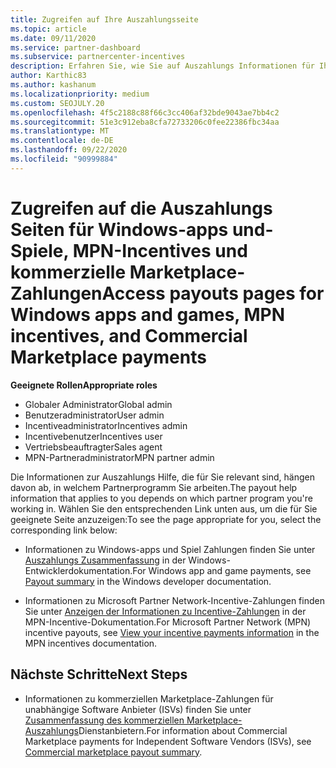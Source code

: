 ```yaml
---
title: Zugreifen auf Ihre Auszahlungsseite
ms.topic: article
ms.date: 09/11/2020
ms.service: partner-dashboard
ms.subservice: partnercenter-incentives
description: Erfahren Sie, wie Sie auf Auszahlungs Informationen für Ihre Windows-apps und-Spiele, MPN-Incentives und kommerzielle Marketplace-Zahlungen für unabhängige Softwarehersteller zugreifen können.
author: Karthic83
ms.author: kashanum
ms.localizationpriority: medium
ms.custom: SEOJULY.20
ms.openlocfilehash: 4f5c2188c88f66c3cc406af32bde9043ae7bb4c2
ms.sourcegitcommit: 51e3c912eba8cfa72733206c0fee22386fbc34aa
ms.translationtype: MT
ms.contentlocale: de-DE
ms.lasthandoff: 09/22/2020
ms.locfileid: "90999884"
---
```

# <a name="access-payouts-pages-for-windows-apps-and-games-mpn-incentives-and-commercial-marketplace-payments"></a><span data-ttu-id="f908e-103">Zugreifen auf die Auszahlungs Seiten für Windows-apps und-Spiele, MPN-Incentives und kommerzielle Marketplace-Zahlungen</span><span class="sxs-lookup"><span data-stu-id="f908e-103">Access payouts pages for Windows apps and games, MPN incentives, and Commercial Marketplace payments</span></span>

<span data-ttu-id="f908e-104">**Geeignete Rollen**</span><span class="sxs-lookup"><span data-stu-id="f908e-104">**Appropriate roles**</span></span>

- <span data-ttu-id="f908e-105">Globaler Administrator</span><span class="sxs-lookup"><span data-stu-id="f908e-105">Global admin</span></span>
- <span data-ttu-id="f908e-106">Benutzeradministrator</span><span class="sxs-lookup"><span data-stu-id="f908e-106">User admin</span></span>
- <span data-ttu-id="f908e-107">Incentiveadministrator</span><span class="sxs-lookup"><span data-stu-id="f908e-107">Incentives admin</span></span>
- <span data-ttu-id="f908e-108">Incentivebenutzer</span><span class="sxs-lookup"><span data-stu-id="f908e-108">Incentives user</span></span>
- <span data-ttu-id="f908e-109">Vertriebsbeauftragter</span><span class="sxs-lookup"><span data-stu-id="f908e-109">Sales agent</span></span>
- <span data-ttu-id="f908e-110">MPN-Partneradministrator</span><span class="sxs-lookup"><span data-stu-id="f908e-110">MPN partner admin</span></span>

<span data-ttu-id="f908e-111">Die Informationen zur Auszahlungs Hilfe, die für Sie relevant sind, hängen davon ab, in welchem Partnerprogramm Sie arbeiten.</span><span class="sxs-lookup"><span data-stu-id="f908e-111">The payout help information that applies to you depends on which partner program you're working in.</span></span> <span data-ttu-id="f908e-112">Wählen Sie den entsprechenden Link unten aus, um die für Sie geeignete Seite anzuzeigen:</span><span class="sxs-lookup"><span data-stu-id="f908e-112">To see the page appropriate for you, select the corresponding link below:</span></span>

- <span data-ttu-id="f908e-113">Informationen zu Windows-apps und Spiel Zahlungen finden Sie unter [Auszahlungs Zusammenfassung](/windows/uwp/publish/payout-summary) in der Windows-Entwicklerdokumentation.</span><span class="sxs-lookup"><span data-stu-id="f908e-113">For Windows app and game payments, see [Payout summary](/windows/uwp/publish/payout-summary) in the Windows developer documentation.</span></span>

- <span data-ttu-id="f908e-114">Informationen zu Microsoft Partner Network-Incentive-Zahlungen finden Sie unter [Anzeigen der Informationen zu Incentive-Zahlungen](understand-incentive-payouts.md) in der MPN-Incentive-Dokumentation.</span><span class="sxs-lookup"><span data-stu-id="f908e-114">For Microsoft Partner Network (MPN) incentive payouts, see [View your incentive payments information](understand-incentive-payouts.md) in the MPN incentives documentation.</span></span>

## <a name="next-steps"></a><span data-ttu-id="f908e-115">Nächste Schritte</span><span class="sxs-lookup"><span data-stu-id="f908e-115">Next Steps</span></span>

- <span data-ttu-id="f908e-116">Informationen zu kommerziellen Marketplace-Zahlungen für unabhängige Software Anbieter (ISVs) finden Sie unter [Zusammenfassung des kommerziellen Marketplace-Auszahlungs](/azure/marketplace/partner-center-portal/payout-summary)Dienstanbietern.</span><span class="sxs-lookup"><span data-stu-id="f908e-116">For information about Commercial Marketplace payments for Independent Software Vendors (ISVs), see [Commercial marketplace payout summary](/azure/marketplace/partner-center-portal/payout-summary).</span></span>